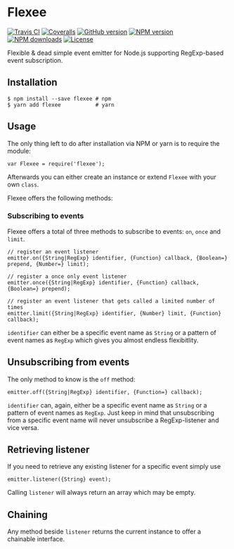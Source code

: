 # Flexee

[![Travis CI](https://img.shields.io/travis/dlueth/qoopido.flexee/master.svg?style=flat-square&label=build)](https://travis-ci.org/dlueth/qoopido.flexee)
[![Coveralls](https://img.shields.io/coveralls/dlueth/qoopido.flexee/master.svg?style=flat-square&label=coverage)](https://coveralls.io/github/dlueth/qoopido.flexee)
[![GitHub version](https://img.shields.io/github/tag/dlueth/qoopido.flexee.svg?style=flat-square&label=github)](https://github.com/dlueth/qoopido.flexee)
[![NPM version](https://img.shields.io/npm/v/flexee.svg?style=flat-square&label=npm)](https://www.npmjs.com/package/flexee)
[![NPM downloads](https://img.shields.io/npm/dt/flexee.svg?style=flat-square&label=npm%20downloads)](https://www.npmjs.org/package/flexee)
[![License](https://img.shields.io/npm/l/flexee.svg?style=flat-square)](https://github.com/dlueth/qoopido.flexee)

Flexible & dead simple event emitter for Node.js supporting RegExp-based event subscription.

## Installation

```
$ npm install --save flexee # npm
$ yarn add flexee           # yarn
```


## Usage
The only thing left to do after installation via NPM or yarn is to require the module:
```
var Flexee = require('flexee');
```

Afterwards you can either create an instance or extend ```Flexee``` with your own ```class```.
  
Flexee offers the following methods:


### Subscribing to events
Flexee offers a total of three methods to subscribe to events: ```on```, ```once``` and ```limit```.

```
// register an event listener 
emitter.on({String|RegExp} identifier, {Function} callback, {Boolean=} prepend, {Number=} limit);

// register a once only event listener
emitter.once({String|RegExp} identifier, {Function} callback, {Boolean=} prepend);

// register an event listener that gets called a limited number of times
emitter.limit({String|RegExp} identifier, {Number} limit, {Function} callback);
```

```identifier``` can either be a specific event name as ```String``` or a pattern of event names as ```RegExp``` which gives you almost endless flexibitlity.


## Unsubscribing from events
The only method to know is the ```off``` method:

```
emitter.off({String|RegExp} identifier, {Function=} callback);
```

```identifier``` can, again, either be a specific event name as ```String``` or a pattern of event names as ```RegExp```. Just keep in mind that unsubscribing from a specific event name will never unsubscribe a RegExp-listener and vice versa.


## Retrieving listener
If you need to retrieve any existing listener for a specific event simply use
 
```
emitter.listener({String} event);
```

Calling ```listener``` will always return an array which may be empty.

## Chaining
Any method beside ```listener``` returns the current instance to offer a chainable interface.